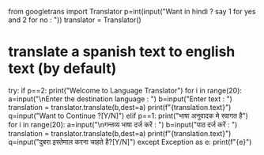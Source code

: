 from googletrans import Translator
p=int(input("Want in hindi ? say 1 for yes and 2 for no : "))
translator = Translator()
# translate a spanish text to english text (by default)
try:
    if p==2:
        print("Welcome to Language Translator")
        for i in range(20):
            a=input("\nEnter the destination language : ")
            b=input("Enter text : ")
            translation = translator.translate(b,dest=a)
            print(f"{translation.text}")
            q=input("Want to Continue ?[Y/N]")
    elif p==1:
        print("भाषा अनुवादक मे स्वागत है")
        for i in range(20):
            a=input("\nगन्तव्य भाषा दर्ज करें : ")
            b=input("पाठ दर्ज करें : ")
            translation = translator.translate(b,dest=a)
            print(f"{translation.text}")
            q=input("दुबरा इस्तेमाल करना चाहते है?[Y/N]")
except Exception as e:
        print(f"{e}")

